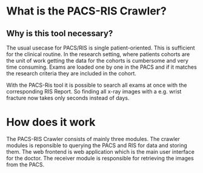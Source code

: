 # What is the PACS-RIS Crawler?

## Why is this tool necessary?

The usual usecase for PACS/RIS is single patient-oriented. This is sufficient
for the clinical routine. In the research setting, where patients cohorts are
the unit of work getting the data for the cohorts is cumbersome and very
time consuming. Exams are loaded one by one in the PACS and if it matches the
research criteria they are included in the cohort.

With the PACS-Ris tool it is possible to search all exams at once with the
corresponding RIS Report. So finding all x-ray images with a e.g.
wrist fracture now takes only seconds instead of days.


# How does it work

The PACS-RIS Crawler consists of mainly three modules. The crawler modules is
reponsible to querying the PACS and RIS for data and storing them. The web
frontend is web application which is the main user interface for the doctor.
The receiver module is responsible for retrieving the images from the PACS.

